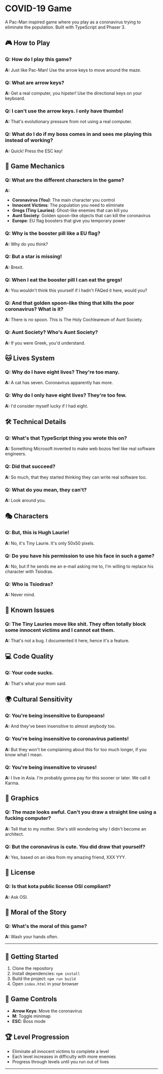 # COVID-19 Game

A Pac-Man inspired game where you play as a coronavirus trying to eliminate the population. Built with TypeScript and Phaser 3.

## 🎮 How to Play

### **Q: How do I play this game?**
**A:** Just like Pac-Man! Use the arrow keys to move around the maze.

### **Q: What are arrow keys?**
**A:** Get a real computer, you hipster! Use the directional keys on your keyboard.

### **Q: I can't use the arrow keys. I only have thumbs!**
**A:** That's evolutionary pressure from not using a real computer.

### **Q: What do I do if my boss comes in and sees me playing this instead of working?**
**A:** Quick! Press the ESC key!

## 🎯 Game Mechanics

### **Q: What are the different characters in the game?**
**A:** 
- **Coronavirus (You)**: The main character you control
- **Innocent Victims**: The population you need to eliminate
- **Gregs (Tiny Lauries)**: Ghost-like enemies that can kill you
- **Aunt Society**: Golden spoon-like objects that can kill the coronavirus
- **Europe**: EU flag boosters that give you temporary power

### **Q: Why is the booster pill like a EU flag?**
**A:** Why do you think?

### **Q: But a star is missing!**
**A:** Brexit.

### **Q: When I eat the booster pill I can eat the gregs!**
**A:** You wouldn't think this yourself if I hadn't FAQed it here, would you?

### **Q: And that golden spoon-like thing that kills the poor coronavirus? What is it?**
**A:** There is no spoon. This is The Holy Cochleareum of Aunt Society.

### **Q: Aunt Society? Who's Aunt Society?**
**A:** If you were Greek, you'd understand.

## 🐱 Lives System

### **Q: Why do I have eight lives? They're too many.**
**A:** A cat has seven. Coronavirus apparently has more.

### **Q: Why do I only have eight lives? They're too few.**
**A:** I'd consider myself lucky if I had eight.

## 🛠️ Technical Details

### **Q: What's that TypeScript thing you wrote this on?**
**A:** Something Microsoft invented to make web bozos feel like real software engineers.

### **Q: Did that succeed?**
**A:** So much, that they started thinking they can write real software too.

### **Q: What do you mean, they can't?**
**A:** Look around you.

## 🎭 Characters

### **Q: But, this is Hugh Laurie!**
**A:** No, it's Tiny Laurie. It's only 50x50 pixels.

### **Q: Do you have his permission to use his face in such a game?**
**A:** No, but if he sends me an e-mail asking me to, I'm willing to replace his character with Tsiodras.

### **Q: Who is Tsiodras?**
**A:** Never mind.

## 🐛 Known Issues

### **Q: The Tiny Lauries move like shit. They often totally block some innocent victims and I cannot eat them.**
**A:** That's not a bug. I documented it here, hence it's a feature.

## 💻 Code Quality

### **Q: Your code sucks.**
**A:** That's what your mom said.

## 🌍 Cultural Sensitivity

### **Q: You're being insensitive to Europeans!**
**A:** And they've been insensitive to almost anybody too.

### **Q: You're being insensitive to coronavirus patients!**
**A:** But they won't be complaining about this for too much longer, if you know what I mean.

### **Q: You're being insensitive to viruses!**
**A:** I live in Asia. I'm probably gonna pay for this sooner or later. We call it Karma.

## 🎨 Graphics

### **Q: The maze looks awful. Can't you draw a straight line using a fucking computer?**
**A:** Tell that to my mother. She's still wondering why I didn't become an architect.

### **Q: But the coronavirus is cute. You did draw that yourself?**
**A:** Yes, based on an idea from my amazing friend, XXX YYY.

## 📄 License

### **Q: Is that kota public license OSI compliant?**
**A:** Ask OSI.

## 🧼 Moral of the Story

### **Q: What's the moral of this game?**
**A:** Wash your hands often.

---

## 🚀 Getting Started

1. Clone the repository
2. Install dependencies: `npm install`
3. Build the project: `npm run build`
4. Open `index.html` in your browser

## 🎯 Game Controls

- **Arrow Keys**: Move the coronavirus
- **M**: Toggle minimap
- **ESC**: Boss mode

## 🏆 Level Progression

- Eliminate all innocent victims to complete a level
- Each level increases in difficulty with more enemies
- Progress through levels until you run out of lives

---
